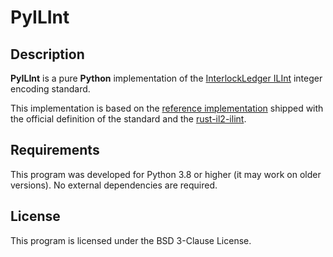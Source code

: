 # PyILInt

## Description

**PyILInt** is a pure **Python** implementation of the
[InterlockLedger ILInt](https://github.com/interlockledger/specification/tree/master/ILInt)
integer encoding standard.

This implementation is based on the [reference implementation](https://github.com/interlockledger/specification/tree/master/ILInt/reference)
shipped with the official definition of the standard
and the [rust-il2-ilint](https://github.com/interlockledger/rust-il2-ilint).

## Requirements

This program was developed for Python 3.8 or higher (it may work on older versions). No
external dependencies are required.

## License

This program is licensed under the BSD 3-Clause License.
